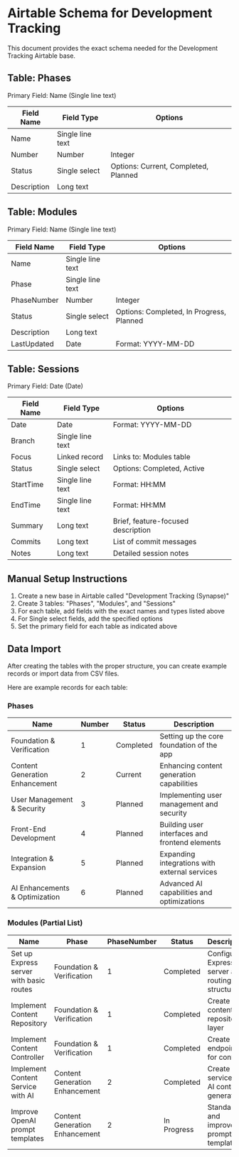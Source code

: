# Airtable Schema for Development Tracking

This document provides the exact schema needed for the Development Tracking Airtable base.

## Table: Phases

Primary Field: Name (Single line text)

| Field Name    | Field Type         | Options                                  |
|---------------|--------------------|-----------------------------------------|
| Name          | Single line text   |                                         |
| Number        | Number             | Integer                                 |
| Status        | Single select      | Options: Current, Completed, Planned    |
| Description   | Long text          |                                         |

## Table: Modules

Primary Field: Name (Single line text)

| Field Name    | Field Type         | Options                                  |
|---------------|--------------------|-----------------------------------------|
| Name          | Single line text   |                                         |
| Phase         | Single line text   |                                         |
| PhaseNumber   | Number             | Integer                                 |
| Status        | Single select      | Options: Completed, In Progress, Planned|
| Description   | Long text          |                                         |
| LastUpdated   | Date               | Format: YYYY-MM-DD                      |

## Table: Sessions

Primary Field: Date (Date)

| Field Name    | Field Type         | Options                                  |
|---------------|--------------------|-----------------------------------------|
| Date          | Date               | Format: YYYY-MM-DD                      |
| Branch        | Single line text   |                                         |
| Focus         | Linked record      | Links to: Modules table                 |
| Status        | Single select      | Options: Completed, Active              |
| StartTime     | Single line text   | Format: HH:MM                           |
| EndTime       | Single line text   | Format: HH:MM                           |
| Summary       | Long text          | Brief, feature-focused description      |
| Commits       | Long text          | List of commit messages                 |
| Notes         | Long text          | Detailed session notes                  |

## Manual Setup Instructions

1. Create a new base in Airtable called "Development Tracking (Synapse)"
2. Create 3 tables: "Phases", "Modules", and "Sessions"
3. For each table, add fields with the exact names and types listed above
4. For Single select fields, add the specified options
5. Set the primary field for each table as indicated above

## Data Import

After creating the tables with the proper structure, you can create example records or import data from CSV files.

Here are example records for each table:

### Phases

| Name                           | Number | Status    | Description                                    |
|--------------------------------|--------|-----------|------------------------------------------------|
| Foundation & Verification      | 1      | Completed | Setting up the core foundation of the app      |
| Content Generation Enhancement | 2      | Current   | Enhancing content generation capabilities      |
| User Management & Security     | 3      | Planned   | Implementing user management and security      |
| Front-End Development          | 4      | Planned   | Building user interfaces and frontend elements |
| Integration & Expansion        | 5      | Planned   | Expanding integrations with external services  |
| AI Enhancements & Optimization | 6      | Planned   | Advanced AI capabilities and optimizations     |

### Modules (Partial List)

| Name                                     | Phase                      | PhaseNumber | Status     | Description                                    | LastUpdated |
|------------------------------------------|----------------------------|-------------|------------|------------------------------------------------|-------------|
| Set up Express server with basic routes  | Foundation & Verification  | 1           | Completed  | Configure Express server and routing structure | 2025-03-15  |
| Implement Content Repository             | Foundation & Verification  | 1           | Completed  | Create content repository layer                | 2025-03-15  |
| Implement Content Controller             | Foundation & Verification  | 1           | Completed  | Create API endpoints for content               | 2025-03-15  |
| Implement Content Service with AI        | Content Generation Enhancement | 2      | Completed  | Create service for AI content generation       | 2025-03-15  |
| Improve OpenAI prompt templates          | Content Generation Enhancement | 2      | In Progress| Standardize and improve prompt templates      | 2025-03-15  |